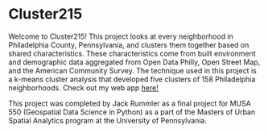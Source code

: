 # Cluster215

Welcome to Cluster215! This project looks at every neighborhood in Philadelphia County, Pennsylvania, and clusters them together based on shared characteristics. These characteristics come from built environment and demographic data aggregated from Open Data Philly, Open Street Map, and the American Community Survey. The technique used in this project is a k-means cluster analysis that developed five clusters of 158 Philadelphia neighborhoods. Check out my web app [here!](https://jtrummler.github.io/PhillyClusters/)

This project was completed by Jack Rummler as a final project for MUSA 550 (Geospatial Data Science in Python) as a part of the Masters of Urban Spatial Analytics program at the University of Pennsylvania.
